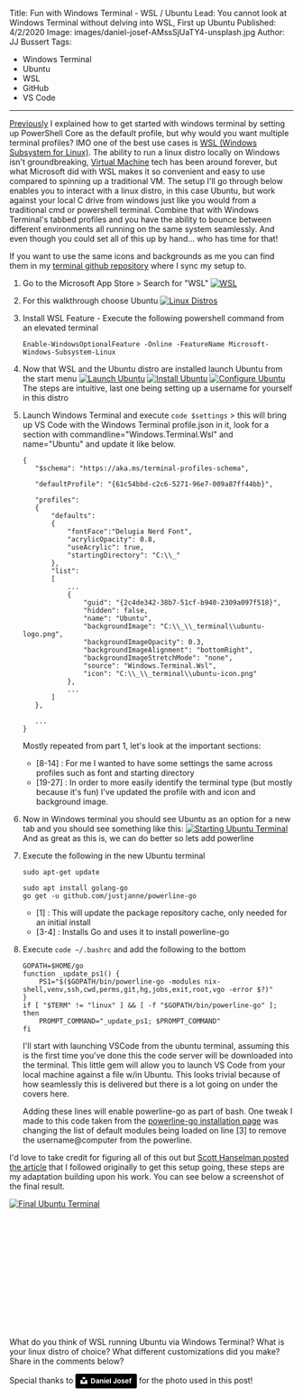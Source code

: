 Title: Fun with Windows Terminal - WSL / Ubuntu
Lead: You cannot look at Windows Terminal without delving into WSL, First up Ubuntu
Published: 4/2/2020
Image: images/daniel-josef-AMssSjUaTY4-unsplash.jpg
Author: JJ Bussert
Tags:
 - Windows Terminal
 - Ubuntu
 - WSL
 - GitHub
 - VS Code
---
[Previously](/posts/fun-with-windows-terminal-getting-started.html) I explained how to get started with windows terminal by setting up PowerShell Core as the default profile, but why would you want multiple terminal profiles?  IMO one of the best use cases is [WSL (Windows Subsystem for Linux)](https://en.wikipedia.org/wiki/Windows_Subsystem_for_Linux).  The ability to run a linux distro locally on Windows isn't groundbreaking, [Virtual Machine](https://en.wikipedia.org/wiki/Virtual_machine) tech has been around forever, but what Microsoft did with WSL makes it so convenient and easy to use compared to spinning up a traditional VM.  The setup I'll go through below enables you to interact with a linux distro, in this case Ubuntu, but work against your local C drive from windows just like you would from a traditional cmd or powershell terminal.  Combine that with Windows Terminal's tabbed profiles and you have the ability to bounce between different environments all running on the same system seamlessly.  And even though you could set all of this up by hand... who has time for that!  

If you want to use the same icons and backgrounds as me you can find them in my [terminal github repository](https://github.com/JJBussert/terminal) where I sync my setup to.

1. Go to the Microsoft App Store > Search for "WSL"
    [![WSL](/images/posts/fun-with-windows-terminal/appstore-wsl.png "WSL")](/images/posts/fun-with-windows-terminal/appstore-wsl.png)
    
2. For this walkthrough choose Ubuntu
    [![Linux Distros](/images/posts/fun-with-windows-terminal/appstore-distros.png "Linux Distros")](/images/posts/fun-with-windows-terminal/appstore-distros.png)

3. Install WSL Feature - Execute the following powershell command from an elevated terminal
    
    <pre class='language-powershell line-numbers'><code>Enable-WindowsOptionalFeature -Online -FeatureName Microsoft-Windows-Subsystem-Linux</code></pre> 

4. Now that WSL and the Ubuntu distro are installed launch Ubuntu from the start menu
    [![Launch Ubuntu](/images/posts/fun-with-windows-terminal/ubuntu-launch.png "Launch Ubuntu")](/images/posts/fun-with-windows-terminal/ubuntu-launch.png)
    [![Install Ubuntu](/images/posts/fun-with-windows-terminal/ubuntu-install.png "Install Ubuntu")](/images/posts/fun-with-windows-terminal/ubuntu-install.png)
    [![Configure Ubuntu](/images/posts/fun-with-windows-terminal/ubuntu-configure.png "Configure Ubuntu")](/images/posts/fun-with-windows-terminal/ubuntu-configure.png)
    The steps are intuitive, last one being setting up a username for yourself in this distro

5. Launch Windows Terminal and execute `code $settings` > this will bring up VS Code with the Windows Terminal profile.json in it, look for a section with commandline="Windows.Terminal.Wsl" and name="Ubuntu" and update it like below.
    <pre class='language-json line-numbers'><code>{
      "$schema": "https://aka.ms/terminal-profiles-schema",

      "defaultProfile": "{61c54bbd-c2c6-5271-96e7-009a87ff44bb}",

      "profiles":
      {
          "defaults":
          {
              "fontFace":"Delugia Nerd Font",
              "acrylicOpacity": 0.8,
              "useAcrylic": true,
              "startingDirectory": "C:\\_"
          },
          "list":
          [
              ...
              {
                  "guid": "{2c4de342-38b7-51cf-b940-2309a097f518}",
                  "hidden": false,
                  "name": "Ubuntu",
                  "backgroundImage": "C:\\_\\_terminal\\ubuntu-logo.png",
                  "backgroundImageOpacity": 0.3,
                  "backgroundImageAlignment": "bottomRight",
                  "backgroundImageStretchMode": "none",
                  "source": "Windows.Terminal.Wsl",
                  "icon": "C:\\_\\_terminal\\ubuntu-icon.png"
              },
              ...
          ]
      },

      ...
   }</code></pre>

    Mostly repeated from part 1, let's look at the important sections:
    * [8-14] : For me I wanted to have some settings the same across profiles such as font and starting directory
    * [19-27] : In order to more easily identify the terminal type (but mostly because it's fun) I've updated the profile with and icon and background image.

6. Now in Windows terminal you should see Ubuntu as an option for a new tab and you should see something like this:
    [![Starting Ubuntu Terminal](/images/posts/fun-with-windows-terminal/ubuntu-terminal-start.png "Starting Ubuntu Terminal")](/images/posts/fun-with-windows-terminal/ubuntu-terminal-start.png)
    And as great as this is, we can do better so lets add powerline

7. Execute the following in the new Ubuntu terminal
    <pre class='language-bash line-numbers'><code>sudo apt-get update 

   sudo apt install golang-go
   go get -u github.com/justjanne/powerline-go</code></pre>

    * [1] : This will update the package repository cache, only needed for an initial install
    * [3-4] : Installs Go and uses it to install powerline-go

8. Execute `code ~/.bashrc` and add the following to the bottom
    <pre class='language-powershell line-numbers'><code>GOPATH=$HOME/go
   function _update_ps1() {
       PS1="$($GOPATH/bin/powerline-go -modules nix-shell,venv,ssh,cwd,perms,git,hg,jobs,exit,root,vgo -error $?)"
   }
   if [ "$TERM" != "linux" ] && [ -f "$GOPATH/bin/powerline-go" ]; then
       PROMPT_COMMAND="_update_ps1; $PROMPT_COMMAND"
   fi</code></pre>
   I'll start with launching VSCode from the ubuntu terminal, assuming this is the first time you've done this the code server will be downloaded into the terminal.  This little gem will allow you to launch VS Code from your local machine against a file w/in Ubuntu.  This looks trivial because of how seamlessly this is delivered but there is a lot going on under the covers here.

   Adding these lines will enable powerline-go as part of bash.  One tweak I made to this code taken from the [powerline-go installation page](https://github.com/justjanne/powerline-go) was changing the list of default modules being loaded on line [3] to remove the username@computer from the powerline.

I'd love to take credit for figuring all of this out but [Scott Hanselman posted the article](https://www.hanselman.com/blog/HowToMakeAPrettyPromptInWindowsTerminalWithPowerlineNerdFontsCascadiaCodeWSLAndOhmyposh.aspx) that I followed originally to get this setup going, these steps are my adaptation building upon his work.  You can see below a screenshot of the final result.

<div style="padding-bottom: 200px">

[![Final Ubuntu Terminal](/images/posts/fun-with-windows-terminal/ubuntu-terminal.png "Final Ubuntu Terminal")](/images/posts/fun-with-windows-terminal/ubuntu-terminal.png)  

</div>

What do you think of WSL running Ubuntu via Windows Terminal? What is your linux distro of choice? What different customizations did you make?  Share in the comments below?

Special thanks to <a style="background-color:black;color:white;text-decoration:none;padding:4px 6px;font-family:-apple-system, BlinkMacSystemFont, &quot;San Francisco&quot;, &quot;Helvetica Neue&quot;, Helvetica, Ubuntu, Roboto, Noto, &quot;Segoe UI&quot;, Arial, sans-serif;font-size:12px;font-weight:bold;line-height:1.2;display:inline-block;border-radius:3px" href="https://unsplash.com/@josef_photography?utm_medium=referral&amp;utm_campaign=photographer-credit&amp;utm_content=creditBadge" target="_blank" rel="noopener noreferrer" title="Download free do whatever you want high-resolution photos from Daniel Josef"><span style="display:inline-block;padding:2px 3px"><svg xmlns="http://www.w3.org/2000/svg" style="height:12px;width:auto;position:relative;vertical-align:middle;top:-2px;fill:white" viewBox="0 0 32 32"><title>unsplash-logo</title><path d="M10 9V0h12v9H10zm12 5h10v18H0V14h10v9h12v-9z"></path></svg></span><span style="display:inline-block;padding:2px 3px">Daniel Josef</span></a> for the photo used in this post!